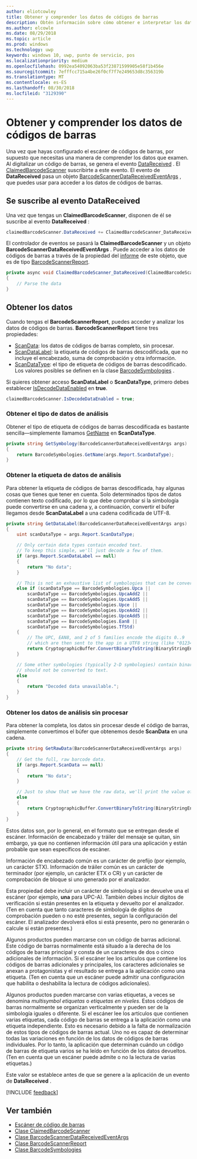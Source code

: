 ```yaml
---
author: eliotcowley
title: Obtener y comprender los datos de códigos de barras
description: Obtén información sobre cómo obtener e interpretar los datos de códigos de barras que digitalizar.
ms.author: elcowle
ms.date: 08/29/2018
ms.topic: article
ms.prod: windows
ms.technology: uwp
keywords: windows 10, uwp, punto de servicio, pos
ms.localizationpriority: medium
ms.openlocfilehash: 0992ea54092063ba53f23871599905e58f1b456e
ms.sourcegitcommit: 7efffcc715a4be26f0cf7f7e249653d8c356319b
ms.translationtype: MT
ms.contentlocale: es-ES
ms.lasthandoff: 08/30/2018
ms.locfileid: "3129390"
---
```

# <a name="obtain-and-understand-barcode-data"></a>Obtener y comprender los datos de códigos de barras

Una vez que hayas configurado el escáner de códigos de barras, por supuesto que necesitas una manera de comprender los datos que examen. Al digitalizar un código de barras, se genera el evento [DataReceived](https://docs.microsoft.com/uwp/api/windows.devices.pointofservice.claimedbarcodescanner.datareceived) . El [ClaimedBarcodeScanner](https://docs.microsoft.com/uwp/api/windows.devices.pointofservice.claimedbarcodescanner) suscribirte a este evento. El evento de **DataReceived** pasa un objeto [BarcodeScannerDataReceivedEventArgs](https://docs.microsoft.com/uwp/api/windows.devices.pointofservice.barcodescannerdatareceivedeventargs) , que puedes usar para acceder a los datos de códigos de barras.

## <a name="subscribe-to-the-datareceived-event"></a>Se suscribe al evento DataReceived

Una vez que tengas un **ClaimedBarcodeScanner**, disponen de él se suscribe al evento **DataReceived** :

```cs
claimedBarcodeScanner.DataReceived += ClaimedBarcodeScanner_DataReceived;
```

El controlador de eventos se pasará la **ClaimedBarcodeScanner** y un objeto **BarcodeScannerDataReceivedEventArgs** . Puede acceder a los datos de códigos de barras a través de la propiedad del [informe](https://docs.microsoft.com/uwp/api/windows.devices.pointofservice.barcodescannerdatareceivedeventargs.report#Windows_Devices_PointOfService_BarcodeScannerDataReceivedEventArgs_Report) de este objeto, que es de tipo [BarcodeScannerReport](https://docs.microsoft.com/uwp/api/windows.devices.pointofservice.barcodescannerreport).

```cs
private async void ClaimedBarcodeScanner_DataReceived(ClaimedBarcodeScanner sender, BarcodeScannerDataReceivedEventArgs args)
{
    // Parse the data
}
```

## <a name="get-the-data"></a>Obtener los datos

Cuando tengas el **BarcodeScannerReport**, puedes acceder y analizar los datos de códigos de barras. **BarcodeScannerReport** tiene tres propiedades:

* [ScanData](https://docs.microsoft.com/uwp/api/windows.devices.pointofservice.barcodescannerreport.scandata): los datos de códigos de barras completo, sin procesar.
* [ScanDataLabel](https://docs.microsoft.com/uwp/api/windows.devices.pointofservice.barcodescannerreport.scandatalabel): la etiqueta de códigos de barras descodificada, que no incluye el encabezado, suma de comprobación y otra información.
* [ScanDataType](https://docs.microsoft.com/uwp/api/windows.devices.pointofservice.barcodescannerreport.scandatatype): el tipo de etiqueta de códigos de barras descodificado. Los valores posibles se definen en la clase [BarcodeSymbologies](https://docs.microsoft.com/uwp/api/windows.devices.pointofservice.barcodesymbologies) .

Si quieres obtener acceso **ScanDataLabel** o **ScanDataType**, primero debes establecer [IsDecodeDataEnabled](https://docs.microsoft.com/uwp/api/windows.devices.pointofservice.claimedbarcodescanner.isdecodedataenabled#Windows_Devices_PointOfService_ClaimedBarcodeScanner_IsDecodeDataEnabled) en **true**.

```cs
claimedBarcodeScanner.IsDecodeDataEnabled = true;
```

### <a name="get-the-scan-data-type"></a>Obtener el tipo de datos de análisis

Obtener el tipo de etiqueta de códigos de barras descodificada es bastante sencilla&mdash;simplemente llamamos [GetName](https://docs.microsoft.com/uwp/api/windows.devices.pointofservice.barcodesymbologies.getname) en **ScanDataType**.

```cs
private string GetSymbology(BarcodeScannerDataReceivedEventArgs args)
{
    return BarcodeSymbologies.GetName(args.Report.ScanDataType);
}
```

### <a name="get-the-scan-data-label"></a>Obtener la etiqueta de datos de análisis

Para obtener la etiqueta de códigos de barras descodificada, hay algunas cosas que tienes que tener en cuenta. Solo determinados tipos de datos contienen texto codificado, por lo que debe comprobar si la simbología puede convertirse en una cadena y, a continuación, convertir el búfer llegamos desde **ScanDataLabel** a una cadena codificada de UTF-8.

```cs
private string GetDataLabel(BarcodeScannerDataReceivedEventArgs args)
{
    uint scanDataType = args.Report.ScanDataType;

    // Only certain data types contain encoded text.
    // To keep this simple, we'll just decode a few of them.
    if (args.Report.ScanDataLabel == null)
    {
        return "No data";
    }

    // This is not an exhaustive list of symbologies that can be converted to a string.
    else if (scanDataType == BarcodeSymbologies.Upca ||
        scanDataType == BarcodeSymbologies.UpcaAdd2 ||
        scanDataType == BarcodeSymbologies.UpcaAdd5 ||
        scanDataType == BarcodeSymbologies.Upce ||
        scanDataType == BarcodeSymbologies.UpceAdd2 ||
        scanDataType == BarcodeSymbologies.UpceAdd5 ||
        scanDataType == BarcodeSymbologies.Ean8 ||
        scanDataType == BarcodeSymbologies.TfStd)
    {
        // The UPC, EAN8, and 2 of 5 families encode the digits 0..9
        // which are then sent to the app in a UTF8 string (like "01234").
        return CryptographicBuffer.ConvertBinaryToString(BinaryStringEncoding.Utf8, args.Report.ScanDataLabel);
    }

    // Some other symbologies (typically 2-D symbologies) contain binary data that
    // should not be converted to text.
    else
    {
        return "Decoded data unavailable.";
    }
}
```

### <a name="get-the-raw-scan-data"></a>Obtener los datos de análisis sin procesar

Para obtener la completa, los datos sin procesar desde el código de barras, simplemente convertimos el búfer que obtenemos desde **ScanData** en una cadena.

```cs
private string GetRawData(BarcodeScannerDataReceivedEventArgs args)
{
    // Get the full, raw barcode data.
    if (args.Report.ScanData == null)
    {
        return "No data";
    }

    // Just to show that we have the raw data, we'll print the value of the bytes.
    else
    {
        return CryptographicBuffer.ConvertBinaryToString(BinaryStringEncoding.Utf8, args.Report.ScanData);
    }
}
```

Estos datos son, por lo general, en el formato que se entregan desde el escáner. Información de encabezado y tráiler del mensaje se quitan, sin embargo, ya que no contienen información útil para una aplicación y están probable que sean específicos de escáner.

Información de encabezado común es un carácter de prefijo (por ejemplo, un carácter STX). Información de tráiler común es un carácter de terminador (por ejemplo, un carácter ETX o CR) y un carácter de comprobación de bloque si uno generado por el analizador.

Esta propiedad debe incluir un carácter de simbología si se devuelve una el escáner (por ejemplo, **una** para UPC-A). También debes incluir dígitos de verificación si están presentes en la etiqueta y devuelto por el analizador. (Ten en cuenta que tanto caracteres de simbología de dígitos de comprobación pueden o no esté presentes, según la configuración del escáner. El analizador devolverá ellos si está presente, pero no generarán o calcule si están presentes.)

Algunos productos pueden marcarse con un código de barras adicional. Este código de barras normalmente está situado a la derecha de los códigos de barras principal y consta de un caracteres de dos o cinco adicionales de información. Si el escáner lee los artículos que contiene los códigos de barras adicionales y principales, los caracteres adicionales se anexan a protagonistas y el resultado se entrega a la aplicación como una etiqueta. (Ten en cuenta que un escáner puede admitir una configuración que habilita o deshabilita la lectura de códigos adicionales).

Algunos productos pueden marcarse con varias etiquetas, a veces se denomina *multisymbol etiquetas* o *etiquetas en niveles*. Estos códigos de barras normalmente se organizan verticalmente y pueden ser de la simbología iguales o diferente. Si el escáner lee los artículos que contienen varias etiquetas, cada código de barras se entrega a la aplicación como una etiqueta independiente. Esto es necesario debido a la falta de normalización de estos tipos de códigos de barras actual. Uno no es capaz de determinar todas las variaciones en función de los datos de códigos de barras individuales. Por lo tanto, la aplicación que determinan cuándo un código de barras de etiqueta varios se ha leído en función de los datos devueltos. (Ten en cuenta que un escáner puede admite o no la lectura de varias etiquetas.)

Este valor se establece antes de que se genere a la aplicación de un evento de **DataReceived** .

[!INCLUDE [feedback](./includes/pos-feedback.md)]

## <a name="see-also"></a>Ver también
* [Escáner de código de barras](pos-barcodescanner.md)
* [Clase ClaimedBarcodeScanner](https://docs.microsoft.com/uwp/api/windows.devices.pointofservice.barcodesymbologies.getname)
* [Clase BarcodeScannerDataReceivedEventArgs](https://docs.microsoft.com/uwp/api/windows.devices.pointofservice.barcodescannerdatareceivedeventargs)
* [Clase BarcodeScannerReport](https://docs.microsoft.com/uwp/api/windows.devices.pointofservice.barcodescannerreport)
* [Clase BarcodeSymbologies](https://docs.microsoft.com/uwp/api/windows.devices.pointofservice.barcodesymbologies)